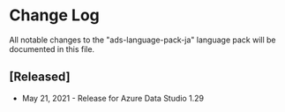 # Change Log
All notable changes to the "ads-language-pack-ja" language pack will be documented in this file.

## [Released]
* May 21, 2021 - Release for Azure Data Studio 1.29
